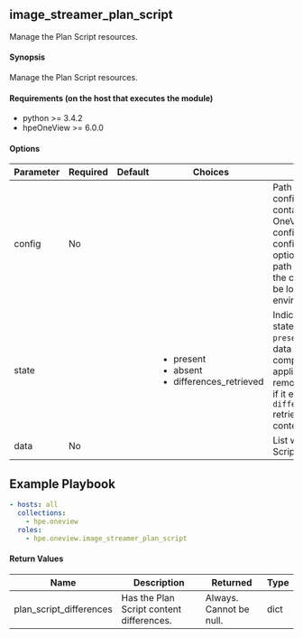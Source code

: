 ## image_streamer_plan_script
Manage the Plan Script resources.

#### Synopsis
 Manage the Plan Script resources.

#### Requirements (on the host that executes the module)
  * python >= 3.4.2
  * hpeOneView >= 6.0.0

#### Options

| Parameter     | Required    | Default  | Choices    | Comments |
| ------------- |-------------| ---------|----------- |--------- |
| config  |   No  |  | |  Path to a .json configuration file containing the OneView client configuration. The configuration file is optional. If the file path is not provided, the configuration will be loaded from environment variables.  |
| state  |   |  | <ul> <li>present</li>  <li>absent</li>  <li>differences_retrieved</li> </ul> |  Indicates the desired state for the resource. `present` will ensure data properties are compliant with appliance. `absent` will remove the resource, if it exists. `differences_retrieved` retrieve the Plan Script content differences |
| data  |  No  |  | | List with the Plan Scripts properties.

## Example Playbook
 
```yaml
- hosts: all
  collections:
    - hpe.oneview
  roles:
    - hpe.oneview.image_streamer_plan_script
```

#### Return Values

| Name          | Description  | Returned | Type       |
| ------------- |-------------| ---------|----------- |
| plan_script_differences   | Has the Plan Script content differences. |  Always. Cannot be null. |  dict |